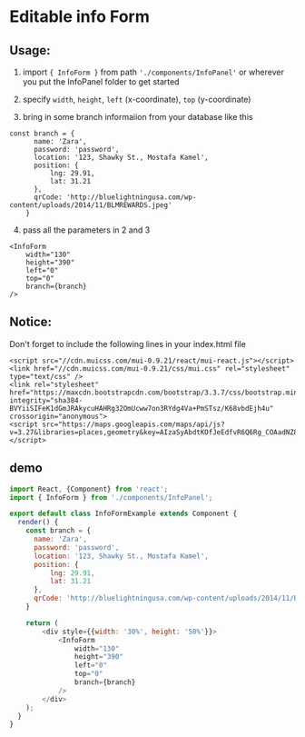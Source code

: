 # Editable info Form


## Usage:

1. import `{ InfoForm }` from path `'./components/InfoPanel'` or wherever you put the InfoPanel folder to get started

2. specify `width`, `height`, `left` (x-coordinate), `top` (y-coordinate)

3. bring in some branch informaiion from your database like this
```
const branch = {
      name: 'Zara',
      password: 'password',
      location: '123, Shawky St., Mostafa Kamel',
      position: {
          lng: 29.91,
          lat: 31.21
      },
      qrCode: 'http://bluelightningusa.com/wp-content/uploads/2014/11/BLMREWARDS.jpeg'
    }
```
4. pass all the parameters in 2 and 3
```
<InfoForm
    width="130"
    height="390"
    left="0"
    top="0"
    branch={branch}
/>
```

## Notice:
Don't forget to include the following lines in your index.html file

```
<script src="//cdn.muicss.com/mui-0.9.21/react/mui-react.js"></script>
<link href="//cdn.muicss.com/mui-0.9.21/css/mui.css" rel="stylesheet" type="text/css" />
<link rel="stylesheet" href="https://maxcdn.bootstrapcdn.com/bootstrap/3.3.7/css/bootstrap.min.css" integrity="sha384-BVYiiSIFeK1dGmJRAkycuHAHRg32OmUcww7on3RYdg4Va+PmSTsz/K68vbdEjh4u" crossorigin="anonymous">
<script src="https://maps.googleapis.com/maps/api/js?v=3.27&libraries=places,geometry&key=AIzaSyAbdtKOfJeEdfvR6Q6Rg_COAadNZ8nIehA"></script>
```

## demo

```javascript 
import React, {Component} from 'react';
import { InfoForm } from './components/InfoPanel';

export default class InfoFormExample extends Component {
  render() {
    const branch = {
      name: 'Zara',
      password: 'password',
      location: '123, Shawky St., Mostafa Kamel',
      position: {
          lng: 29.91,
          lat: 31.21
      },
      qrCode: 'http://bluelightningusa.com/wp-content/uploads/2014/11/BLMREWARDS.jpeg'
    }

    return (
        <div style={{width: '30%', height: '50%'}}>
            <InfoForm
                width="130"
                height="390"
                left="0"
                top="0"
                branch={branch}
            />
        </div>
    );
  }
}
```